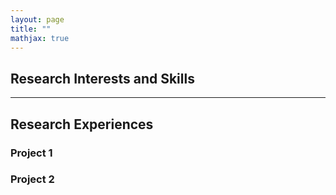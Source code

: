 ```yaml
---
layout: page
title: ""
mathjax: true
---
```


## Research Interests and Skills
---

## Research Experiences
### Project 1
### Project 2
